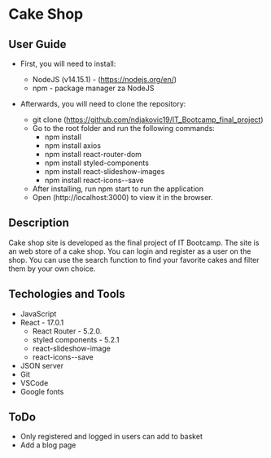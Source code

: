# Cake Shop
## User Guide

- First, you will need to install:
    - NodeJS (v14.15.1) - (https://nodejs.org/en/)
    - npm - package manager za NodeJS
    
- Afterwards, you will need to clone the repository:
    - git clone (https://github.com/ndjakovic19/IT_Bootcamp_final_project)
    - Go to the root folder and run the following commands:
        - npm install
        - npm install axios
        - npm install react-router-dom
        - npm install styled-components
        - npm install react-slideshow-images
        - npm install react-icons--save
    - After installing, run npm start to run the application
    - Open (http://localhost:3000) to view it in the browser.

## Description 

Cake shop site is developed as the final project of IT Bootcamp. The site is an web store of a cake shop. You can login and register as a user on the shop. You can use the search function to find your favorite cakes and filter them by your own choice. 

## Techologies and Tools

- JavaScript
- React - 17.0.1
    - React Router - 5.2.0.
    - styled components - 5.2.1
    - react-slideshow-image
    - react-icons--save
- JSON server
- Git
- VSCode
- Google fonts

## ToDo 

- Only registered and logged in users can add to basket
- Add a blog page
